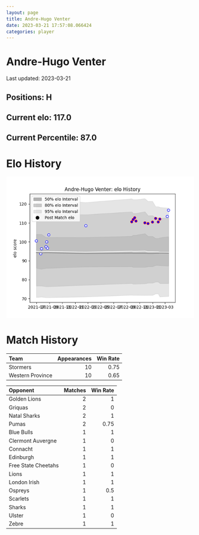 ```yaml
---  
layout: page  
title: Andre-Hugo Venter  
date: 2023-03-21 17:57:08.066424  
categories: player  
---
```

# Andre-Hugo Venter


Last updated: 2023-03-21
## Positions: H

## Current elo: 117.0

## Current Percentile: 87.0

# Elo History


![elo history](history_Andre-HugoVenter.png)
# Match History


| Team             |   Appearances |   Win Rate |
|:-----------------|--------------:|-----------:|
| Stormers         |            10 |       0.75 |
| Western Province |            10 |       0.65 |

| Opponent            |   Matches |   Win Rate |
|:--------------------|----------:|-----------:|
| Golden Lions        |         2 |       1    |
| Griquas             |         2 |       0    |
| Natal Sharks        |         2 |       1    |
| Pumas               |         2 |       0.75 |
| Blue Bulls          |         1 |       1    |
| Clermont Auvergne   |         1 |       0    |
| Connacht            |         1 |       1    |
| Edinburgh           |         1 |       1    |
| Free State Cheetahs |         1 |       0    |
| Lions               |         1 |       1    |
| London Irish        |         1 |       1    |
| Ospreys             |         1 |       0.5  |
| Scarlets            |         1 |       1    |
| Sharks              |         1 |       1    |
| Ulster              |         1 |       0    |
| Zebre               |         1 |       1    |